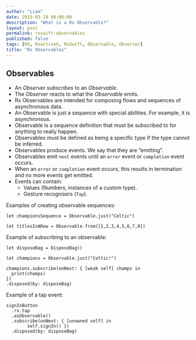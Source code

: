 ```yaml
---
author: "Liam"
date: 2019-05-19 00:00:00
description: "What is a Rx Observable?"
layout: post
permalink: rxswift-observables
published: false
tags: [RX, ReactiveX, RxSwift, Observable, Observer]
title: "Rx Observables"
---
```


## Observables

- An _Observer subscribes_ to an _Observable_.
- The _Observer_ reacts to what the _Observable_ emits.
- Rx Observables are intended for composing flows and sequences of asynchronous data.
- An Observable is just a sequence with special abilities. For example, it is asynchronous.
- Observable is a sequence definition that must be subscribed to for anything to really happen.
- Observables must be defined as being a specific type if the type cannot be inferred.
- Observables produce events. We say that they are “emitting”.
- Observables emit `next` events until an `error` event or `completion` event occurs.
- When an `error` or `completion` event occurs, this results in termination and no more events get emitted.
- Events can contain:
    * Values (Numbers, instances of a custom type).
    * Gesture recognisers (`Tap`).

Examples of creating observable sequences:

```
let championsSequence = Observable.just("Celtic")

let titlesInARow = Observable.from([1,2,3,4,5,6,7,8])
```

Example of subscribing to an observable:

```
let disposeBag = DisposeBag()

let champions = Observable.just("Celtic!")

champions.subscribe(onNext: { [weak self] champs in
  print(champs)
})
.disposed(by: disposeBag)
```

Example of a tap event:
```
signInButton
  .rx.tap
  .asObservable()
  .subscribe(onNext: { [unowned self] in
		self.signIn() })
  .disposed(by: disposeBag)
```

